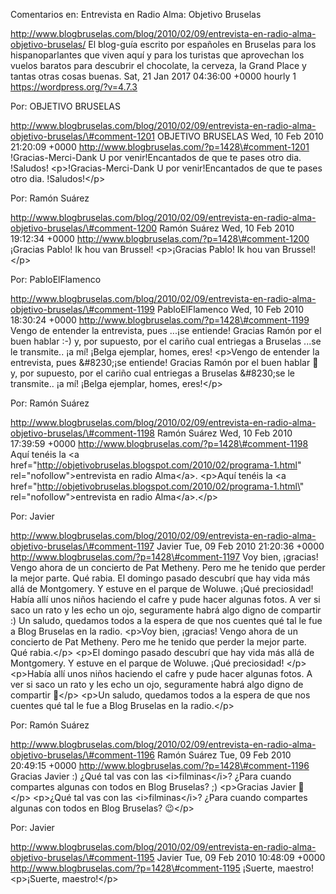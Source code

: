Comentarios en: Entrevista en Radio Alma: Objetivo Bruselas

http://www.blogbruselas.com/blog/2010/02/09/entrevista-en-radio-alma-objetivo-bruselas/
El blog-guía escrito por españoles en Bruselas para los hispanoparlantes
que viven aquí y para los turistas que aprovechan los vuelos baratos
para descubrir el chocolate, la cerveza, la Grand Place y tantas otras
cosas buenas. Sat, 21 Jan 2017 04:36:00 +0000 hourly 1
https://wordpress.org/?v=4.7.3

Por: OBJETIVO BRUSELAS

http://www.blogbruselas.com/blog/2010/02/09/entrevista-en-radio-alma-objetivo-bruselas/\#comment-1201
OBJETIVO BRUSELAS Wed, 10 Feb 2010 21:20:09 +0000
http://www.blogbruselas.com/?p=1428\#comment-1201 !Gracias-Merci-Dank U
por venir!Encantados de que te pases otro dia. !Saludos!
\<p\>!Gracias-Merci-Dank U por venir!Encantados de que te pases otro
dia. !Saludos!\</p\>

Por: Ramón Suárez

http://www.blogbruselas.com/blog/2010/02/09/entrevista-en-radio-alma-objetivo-bruselas/\#comment-1200
Ramón Suárez Wed, 10 Feb 2010 19:12:34 +0000
http://www.blogbruselas.com/?p=1428\#comment-1200 ¡Gracias Pablo! Ik hou
van Brussel! \<p\>¡Gracias Pablo! Ik hou van Brussel!\</p\>

Por: PabloElFlamenco

http://www.blogbruselas.com/blog/2010/02/09/entrevista-en-radio-alma-objetivo-bruselas/\#comment-1199
PabloElFlamenco Wed, 10 Feb 2010 18:30:24 +0000
http://www.blogbruselas.com/?p=1428\#comment-1199 Vengo de entender la
entrevista, pues \...¡se entiende! Gracias Ramón por el buen hablar :-)
y, por supuesto, por el cariño cual entriegas a Bruselas \...se le
transmite.. ¡a mí! ¡Belga ejemplar, homes, eres! \<p\>Vengo de entender
la entrevista, pues &\#8230;¡se entiende! Gracias Ramón por el buen
hablar 🙂 y, por supuesto, por el cariño cual entriegas a Bruselas
&\#8230;se le transmite.. ¡a mí! ¡Belga ejemplar, homes, eres!\</p\>

Por: Ramón Suárez

http://www.blogbruselas.com/blog/2010/02/09/entrevista-en-radio-alma-objetivo-bruselas/\#comment-1198
Ramón Suárez Wed, 10 Feb 2010 17:39:59 +0000
http://www.blogbruselas.com/?p=1428\#comment-1198 Aquí tenéis la &lt;a
href=&quot;http://objetivobruselas.blogspot.com/2010/02/programa-1.html&quot;
rel=&quot;nofollow&quot;&gt;entrevista en radio Alma&lt;/a&gt;.
\<p\>Aquí tenéis la \<a
href=\"http://objetivobruselas.blogspot.com/2010/02/programa-1.html\"
rel=\"nofollow\"\>entrevista en radio Alma\</a\>.\</p\>

Por: Javier

http://www.blogbruselas.com/blog/2010/02/09/entrevista-en-radio-alma-objetivo-bruselas/\#comment-1197
Javier Tue, 09 Feb 2010 21:20:36 +0000
http://www.blogbruselas.com/?p=1428\#comment-1197 Voy bien, ¡gracias!
Vengo ahora de un concierto de Pat Metheny. Pero me he tenido que perder
la mejor parte. Qué rabia. El domingo pasado descubrí que hay vida más
allá de Montgomery. Y estuve en el parque de Woluwe. ¡Qué preciosidad!
Había allí unos niños haciendo el cafre y pude hacer algunas fotos. A
ver si saco un rato y les echo un ojo, seguramente habrá algo digno de
compartir :) Un saludo, quedamos todos a la espera de que nos cuentes
qué tal le fue a Blog Bruselas en la radio. \<p\>Voy bien, ¡gracias!
Vengo ahora de un concierto de Pat Metheny. Pero me he tenido que perder
la mejor parte. Qué rabia.\</p\> \<p\>El domingo pasado descubrí que hay
vida más allá de Montgomery. Y estuve en el parque de Woluwe. ¡Qué
preciosidad! \</p\> \<p\>Había allí unos niños haciendo el cafre y pude
hacer algunas fotos. A ver si saco un rato y les echo un ojo,
seguramente habrá algo digno de compartir 🙂\</p\> \<p\>Un saludo,
quedamos todos a la espera de que nos cuentes qué tal le fue a Blog
Bruselas en la radio.\</p\>

Por: Ramón Suárez

http://www.blogbruselas.com/blog/2010/02/09/entrevista-en-radio-alma-objetivo-bruselas/\#comment-1196
Ramón Suárez Tue, 09 Feb 2010 20:49:15 +0000
http://www.blogbruselas.com/?p=1428\#comment-1196 Gracias Javier :) ¿Qué
tal vas con las &lt;i&gt;filminas&lt;/i&gt;? ¿Para cuando compartes
algunas con todos en Blog Bruselas? ;) \<p\>Gracias Javier 🙂 \</p\>
\<p\>¿Qué tal vas con las \<i\>filminas\</i\>? ¿Para cuando compartes
algunas con todos en Blog Bruselas? 😉\</p\>

Por: Javier

http://www.blogbruselas.com/blog/2010/02/09/entrevista-en-radio-alma-objetivo-bruselas/\#comment-1195
Javier Tue, 09 Feb 2010 10:48:09 +0000
http://www.blogbruselas.com/?p=1428\#comment-1195 ¡Suerte, maestro!
\<p\>¡Suerte, maestro!\</p\>
